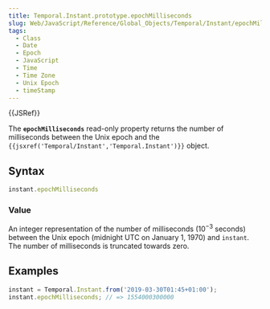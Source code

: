 ```yaml
---
title: Temporal.Instant.prototype.epochMilliseconds
slug: Web/JavaScript/Reference/Global_Objects/Temporal/Instant/epochMilliseconds
tags:
  - Class
  - Date
  - Epoch
  - JavaScript
  - Time
  - Time Zone
  - Unix Epoch
  - timeStamp
---
```

{{JSRef}}

<p class="summary"><span class="seoSummary">The <strong><code>epochMilliseconds</code></strong> read-only property returns the number of milliseconds between the Unix epoch and the <code>{{jsxref('Temporal/Instant','Temporal.Instant')}}</code> object.</span></p>

## Syntax

```js
instant.epochMilliseconds
```

### Value

An integer representation of the number of milliseconds (10<sup>−3</sup>
seconds) between the Unix epoch (midnight UTC on January 1, 1970) and `instant`.
The number of milliseconds is truncated towards zero.

## Examples

```js
instant = Temporal.Instant.from('2019-03-30T01:45+01:00');
instant.epochMilliseconds; // => 1554000300000
```
